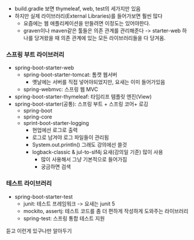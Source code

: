 - build.gradle 보면 thymeleaf, web, test의 세가지만 있음
- 하지만 실제 라이브러리(External Libraries)를 들어가보면 훨씬 많다
	- 요즘에는 웹 애플리케이션을 만들려면 이정도는 있어야한다.
	- graven이나 maven같은 툴들은 의존 관계를 관리해준다
		-> starter-web 하나를 당겨왔을 때 의존 관계에 있는 모든 라이브러리들을 다 당겨옴. 

### 스프링 부트 라이브러리
- spring-boot-starter-web
	- spring-boot-starter-tomcat: 톰캣 웹서버
		- 옛날에는 서버를 직접 넣어야되었지만, 요새는 이미 들어가있음
	- spring-webmvc: 스프링 웹 MVC
- spring-boot-starter-thymeleaf: 타임리프 템플릿 엔진(View)
- spring-boot-starter(공통): 스프링 부트 + 스프링 코어+ 로깅
	- spring-boot
	- spring-core
	- sprint-boot-starter-logging
		- 현업에선 로그로 출력
		- 로그로 남겨야 로그 파일들이 관리됨
		- System.out.println() 그래도 강의에선 쓸것
		- logback-classic & jul-to-slf4j 요새(강의일 기준) 많이 사용
			- 많이 사용해서 그냥 기본적으로 들어가짐
			- 궁금하면 검색
### 테스트 라이브러리
- spring-boot-starter-test
	- junit: 테스트 프레임워크 -> 요새는 junit 5
	- mockito, assertj: 테스트 코드를 좀 더 편하게 작성하게 도와주는 라이브러리
	- spring-test: 스프링 통합 테스트 지원

듣고 이런게 있구나만 알아두기






